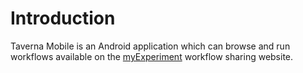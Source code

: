 Introduction
============

Taverna Mobile is an Android application which can browse and run workflows available on the [myExperiment](http://myexperiment.org "myExperiment workflow sharing website") workflow sharing website.
